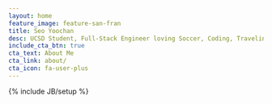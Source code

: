 ```yaml
---
layout: home
feature_image: feature-san-fran
title: Seo Yoochan
desc: UCSD Student, Full-Stack Engineer loving Soccer, Coding, Traveling, Cooking, Learning! <br> <i class="fa fa-heart-o"></i>Ruby, Javascript, Go, Swift, Rails, React
include_cta_btn: true
cta_text: About Me
cta_link: about/
cta_icon: fa-user-plus
---
```

{% include JB/setup %}
